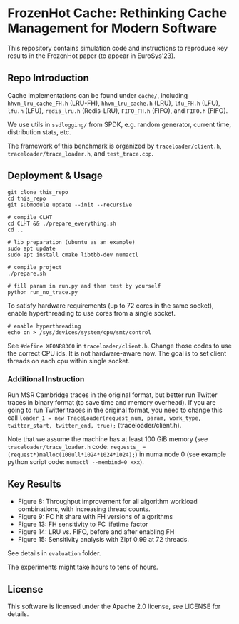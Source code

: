 # FrozenHot Cache: Rethinking Cache Management for Modern Software

This repository contains simulation code and instructions to reproduce key results in the FrozenHot paper (to appear in EuroSys'23).

## Repo Introduction

Cache implementations can be found under `cache/`, including `hhvm_lru_cache_FH.h` (LRU-FH), `hhvm_lru_cache.h` (LRU), `lfu_FH.h` (LFU), `lfu.h` (LFU), `redis_lru.h` (Redis-LRU), `FIFO_FH.h` (FIFO), and `FIFO.h` (FIFO).

We use utils in `ssdlogging/` from SPDK, e.g. random generator, current time, distribution stats, etc.

The framework of this benchmark is organized by `traceloader/client.h`, `traceloader/trace_loader.h`, and `test_trace.cpp`.

## Deployment & Usage

```
git clone this_repo
cd this_repo
git submodule update --init --recursive

# compile CLHT
cd CLHT && ./prepare_everything.sh
cd ..

# lib preparation (ubuntu as an example)
sudo apt update
sudo apt install cmake libtbb-dev numactl

# compile project
./prepare.sh

# fill param in run.py and then test by yourself
python run_no_trace.py
```

To satisfy hardware requirements (up to 72 cores in the same socket), enable hyperthreading to use cores from a single socket.

```
# enable hyperthreading
echo on > /sys/devices/system/cpu/smt/control
```

See `#define XEONR8360` in `traceloader/client.h`. Change those codes to use the correct CPU ids. It is not hardware-aware now. The goal is to set client threads on each cpu within single socket.

### Additional Instruction

Run MSR Cambridge traces in the original format, but better run Twitter traces in binary format (to save time and memory overhead). If you are going to run Twitter traces in the original format, you need to change this call `loader_1 = new TraceLoader(request_num, param, work_type, twitter_start, twitter_end, true);` (traceloader/client.h).

Note that we assume the machine has at least 100 GiB memory (see `traceloader/trace_loader.h` code: `requests_ = (request*)malloc(100ull*1024*1024*1024);`) in numa node 0 (see example python script code: `numactl --membind=0 xxx`).

## Key Results

- Figure 8: Throughput improvement for all algorithm workload combinations, with increasing thread counts.
- Figure 9: FC hit share with FH versions of algorithms
- Figure 13: FH sensitivity to FC lifetime factor
- Figure 14: LRU vs. FIFO, before and after enabling FH
- Figure 15: Sensitivity analysis with Zipf 0.99 at 72 threads.

See details in `evaluation` folder.

The experiments might take hours to tens of hours.

## License

This software is licensed under the Apache 2.0 license, see LICENSE for details.